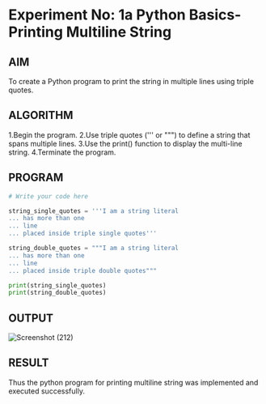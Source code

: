 # Experiment No: 1a Python Basics- Printing Multiline String

## AIM  
To create a Python program to print the string in multiple lines using triple quotes.

## ALGORITHM  

1.Begin the program.
2.Use triple quotes (''' or """) to define a string that spans multiple lines.
3.Use the print() function to display the multi-line string.
4.Terminate the program.


## PROGRAM
```python
# Write your code here

string_single_quotes = '''I am a string literal
... has more than one
... line
... placed inside triple single quotes'''

string_double_quotes = """I am a string literal
... has more than one
... line
... placed inside triple double quotes"""

print(string_single_quotes)
print(string_double_quotes)

```

## OUTPUT
![Screenshot (212)](https://github.com/user-attachments/assets/bd1a0b71-1484-48e7-b7ba-17585c557728)


## RESULT
Thus the python program for printing multiline string was implemented and executed successfully.

